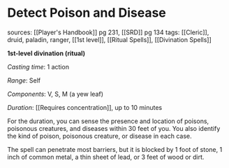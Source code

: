 # Detect Poison and Disease
sources: [[Player's Handbook]] pg 231, [[SRD]] pg 134
tags: [[Cleric]], druid, paladin, ranger, [[1st level]], [[Ritual Spells]], [[Divination Spells]]

**1st-level divination (ritual)**

*Casting time*: 1 action

*Range*: Self

*Components*: V, S, M (a yew leaf)

*Duration*: [[Requires concentration]], up to 10 minutes

For the duration, you can sense the presence and location of poisons, poisonous creatures, and diseases within 30 feet of you. You also identify the kind of poison, poisonous creature, or disease in each case.

The spell can penetrate most barriers, but it is blocked by 1 foot of stone, 1 inch of common metal, a thin sheet of lead, or 3 feet of wood or dirt.

